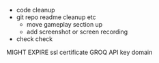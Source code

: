 - code cleanup
- git repo readme cleanup etc
    - move gameplay section up
    - add screenshot or screen recording
- check check

MIGHT EXPIRE
ssl certificate
GROQ API key
domain